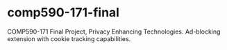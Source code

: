 # comp590-171-final
COMP590-171 Final Project, Privacy Enhancing Technologies. Ad-blocking extension with cookie tracking capabilities.
